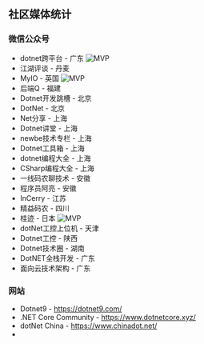 ## 社区媒体统计

### 微信公众号
- dotnet跨平台 - 广东 ![MVP](https://img.shields.io/badge/MVP-2d6cbe.svg)
- 江湖评谈 - 丹麦
- MyIO - 英国 ![MVP](https://img.shields.io/badge/MVP-2d6cbe.svg)
- 后端Q - 福建
- Dotnet开发跳槽 - 北京
- DotNet - 北京
- Net分享 - 上海
- Dotnet讲堂 - 上海
- newbe技术专栏 - 上海
- Dotnet工具箱 - 上海
- dotnet编程大全 - 上海
- CSharp编程大全 - 上海
- 一线码农聊技术 - 安徽
- 程序员阿亮 - 安徽
- InCerry - 江苏
- 精益码农 - 四川
- 桂迹 - 日本 ![MVP](https://img.shields.io/badge/MVP-2d6cbe.svg)
- dotNet工控上位机 - 天津
- Dotnet工控 - 陕西
- Dotnet技术圈 - 湖南
- DotNET全栈开发 - 广东
- 面向云技术架构 - 广东

### 网站
- Dotnet9 - https://dotnet9.com/
- .NET Core Community - https://www.dotnetcore.xyz/
- dotNet China - https://www.chinadot.net/
- 
